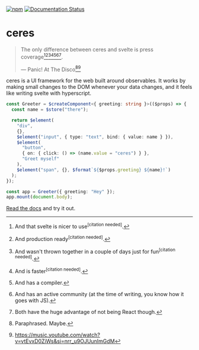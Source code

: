 [![npm](https://github.com/voxelstack/ceres/actions/workflows/npm.yml/badge.svg)](https://www.npmjs.com/package/@voxelstack/ceres)
[![Documentation Status](https://readthedocs.org/projects/voxelstackceres/badge/?version=latest)](https://voxelstackceres.readthedocs.io/en/latest/)

# ceres

> The only difference between ceres and svelte is press coverage[^1][^2][^3][^4][^5][^6][^7].
>
> &mdash; Panic! At The Disco[^8][^9]

ceres is a UI framework for the web built around observables.
It works by making small changes to the DOM whenever your data changes, and it feels like writing svelte with hyperscript.

```typescript
const Greeter = $createComponent<{ greeting: string }>(($props) => {
  const name = $store("there");

  return $element(
    "div",
    {},
    $element("input", { type: "text", bind: { value: name } }),
    $element(
      "button",
      { on: { click: () => (name.value = "ceres") } },
      "Greet myself"
    ),
    $element("span", {}, $format`${$props.greeting} ${name}!`)
  );
});

const app = Greeter({ greeting: "Hey" });
app.mount(document.body);
```

[Read the docs](https://voxelstackceres.readthedocs.io/en/latest/) and try it out.

[^1]: And that svelte is nicer to use<sup>[citation needed]</sup>.
[^2]: And production ready<sup>[citation needed]</sup>.
[^3]: And wasn't thrown together in a couple of days just for fun<sup>[citation needed]</sup>.
[^4]: And is faster<sup>[citation needed]</sup>.
[^5]: And has a compiler.
[^6]: And has an active community (at the time of writing, you know how it goes with JS).
[^7]: Both have the huge advantage of not being React though.
[^8]: Paraphrased. Maybe.
[^9]: https://music.youtube.com/watch?v=vtEvxD0ZiWs&si=nrr_u9OJUunImGdM
